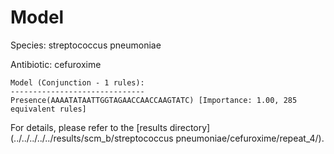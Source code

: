 
# Model

Species: streptococcus pneumoniae

Antibiotic: cefuroxime

```
Model (Conjunction - 1 rules):
------------------------------
Presence(AAAATATAATTGGTAGAACCAACCAAGTATC) [Importance: 1.00, 285 equivalent rules]

```

For details, please refer to the [results directory](../../../../../results/scm_b/streptococcus pneumoniae/cefuroxime/repeat_4/).

